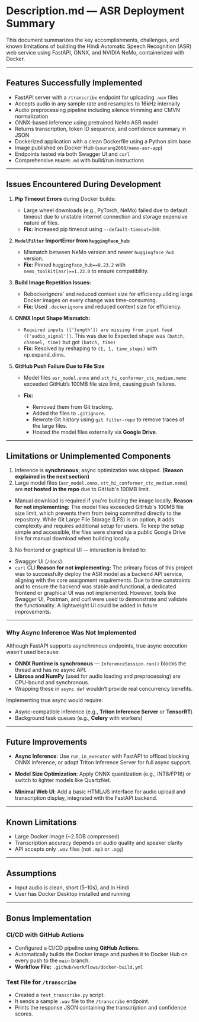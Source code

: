 # Description.md — ASR Deployment Summary

This document summarizes the key accomplishments, challenges, and known limitations of building the Hindi Automatic Speech Recognition (ASR) web service using FastAPI, ONNX, and NVIDIA NeMo, containerized with Docker.

---

## Features Successfully Implemented

- FastAPI server with a `/transcribe` endpoint for uploading `.wav` files
- Accepts audio in any sample rate and resamples to 16kHz internally
- Audio preprocessing pipeline including silence trimming and CMVN normalization
- ONNX-based inference using pretrained NeMo ASR model
- Returns transcription, token ID sequence, and confidence summary in JSON
- Dockerized application with a clean Dockerfile using a Python slim base
- Image published on Docker Hub (`sourang2000/nemo-asr-app`)
- Endpoints tested via both Swagger UI and `curl`
- Comprehensive `README.md` with build/run instructions

---

## Issues Encountered During Development

1. **Pip Timeout Errors** during Docker builds:
   - Large wheel downloads (e.g., PyTorch, NeMo) failed due to default timeout due to unstable internet connection and storage expensive nature of files.
   - **Fix:** Increased pip timeout using `--default-timeout=300`.

2. **`ModelFilter` ImportError from `huggingface_hub`:**
   - Mismatch between NeMo version and newer `huggingface_hub` version.
   - **Fix:** Pinned `huggingface_hub==0.23.2` with `nemo_toolkit[asr]==1.23.0` to ensure compatibility.

3. **Build Image Repetition Issues:**
   - Rebockerignore` and reduced context size for efficiency.uilding large Docker images on every change was time-consuming.
   - **Fix:** Used `.dockerignore` and reduced context size for efficiency.

4. **ONNX Input Shape Mismatch:**
   - `Required inputs (['length']) are missing from input feed (['audio_signal'])`. This was due to Expected shape was `(batch, channel, time)` but got `(batch, time)`
   - **Fix:** Resolved by reshaping to `(1, 1, time_steps)` with np.expand_dims.

5. **GitHub Push Failure Due to File Size**
 
   - Model files `asr_model.onnx` and `stt_hi_conformer_ctc_medium.nemo` exceeded GitHub’s 100MB file size limit, causing push failures.


   - **Fix:**

     - Removed them from Git tracking.
     - Added the files to `.gitignore`.
     - Rewrote Git history using `git filter-repo` to remove traces of the large files.
     - Hosted the model files externally via **Google Drive**.


---

## Limitations or Unimplemented Components

1. Inference is **synchronous**; async optimization was skipped. **(Reason explained in the next section)**
2. Large model files (`asr_model.onnx`, `stt_hi_conformer_ctc_medium.nemo`) are **not hosted in the repo** due to GitHub's 100MB limit.
  - Manual download is required if you're building the image locally.
  **Reason for not implementing:** The model files exceeded GitHub's 100MB file size limit, which prevents them from being committed directly to the repository. While Git Large File Storage (LFS) is an option, it adds complexity and requires additional setup for users. To keep the setup simple and accessible, the files were shared via a public Google Drive link for manual download when building locally.
3. No frontend or graphical UI — interaction is limited to:
  - Swagger UI (`/docs`)
  - `curl` CLI
  **Reason for not implementing:** The primary focus of this project was to successfully deploy the ASR model as a backend API service, aligning with the core assignment requirements. Due to time constraints and to ensure the backend was stable and functional, a dedicated frontend or graphical UI was not implemented. However, tools like Swagger UI, Postman, and curl were used to demonstrate and validate the functionality. A lightweight UI could be added in future improvements.

---

### Why Async Inference Was Not Implemented

Although FastAPI supports asynchronous endpoints, true async execution wasn't used because:

- **ONNX Runtime is synchronous** — `InferenceSession.run()` blocks the thread and has no async API.
- **Librosa and NumPy** (used for audio loading and preprocessing) are CPU-bound and synchronous.
- Wrapping these in `async def` wouldn’t provide real concurrency benefits.

Implementing true async would require:

- Async-compatible inference (e.g., **Triton Inference Server** or **TensorRT**)
- Background task queues (e.g., **Celery** with workers)
---


## Future Improvements

- **Async Inference**: Use `run_in_executor` with FastAPI to offload blocking ONNX inference, or adopt Triton Inference Server for full async support.

- **Model Size Optimization**: Apply ONNX quantization (e.g., INT8/FP16) or switch to lighter models like QuartzNet.

- **Minimal Web UI**: Add a basic HTML/JS interface for audio upload and transcription display, integrated with the FastAPI backend.


---

## Known Limitations

- Large Docker image (~2.5GB compressed)
- Transcription accuracy depends on audio quality and speaker clarity
- API accepts only `.wav` files (not `.mp3` or `.ogg`)

---

## Assumptions

- Input audio is clean, short (5–10s), and in Hindi
- User has Docker Desktop installed and running

---
## Bonus Implementation

### CI/CD with GitHub Actions
- Configured a CI/CD pipeline using **GitHub Actions**.
- Automatically builds the Docker image and pushes it to Docker Hub on every push to the `main` branch.
- **Workflow File:** `.github/workflows/docker-build.yml`

### Test File for `/transcribe`
- Created a `test_transcribe.py` script.
- It sends a sample `.wav` file to the `/transcribe` endpoint.
- Prints the response JSON containing the transcription and confidence scores.
